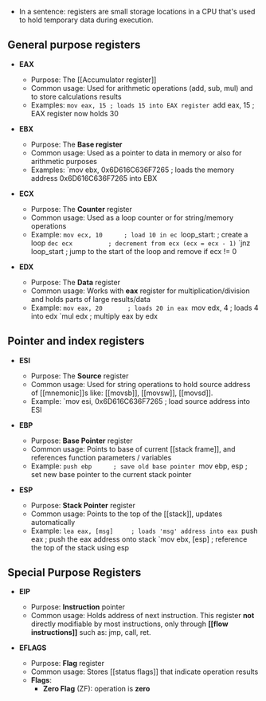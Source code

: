 
- In a sentence: registers are small storage locations in a CPU that's used to hold temporary data during execution.

## General purpose registers

- **EAX**
	- Purpose: The [[Accumulator register]]
	- Common usage: Used for arithmetic operations (add, sub, mul) and to store calculations results
	- Examples:
	`mov eax, 15 ; loads 15 into EAX register
	`add eax, 15 ; EAX register now holds 30


- **EBX**
	- Purpose: The **Base register**
	- Common usage: Used as a pointer to data in memory or also for arithmetic purposes
	- Examples:
	`mov ebx, 0x6D616C636F7265 ; loads the memory address 0x6D616C636F7265 into EBX 


- **ECX**
	- Purpose: The **Counter** register
	- Common usage: Used as a loop counter or for string/memory operations
	- Example:
	`mov ecx, 10      ; load 10 in ec
	`loop_start:      ; create a loop
	`dec ecx          ; decrement from ecx (ecx = ecx - 1)`
	`jnz loop_start   ; jump to the start of the loop and remove if ecx != 0


- **EDX**
	- Purpose: The **Data** register
	- Common usage: Works with **eax** register for multiplication/division and holds parts of large results/data
	- Example:
	`mov eax, 20       ; loads 20 in eax
	`mov edx, 4        ; loads 4 into edx
	`mul edx           ; multiply eax by edx



## Pointer and index registers
- **ESI**
	- Purpose: The **Source** register
	- Common usage: Used for string operations to hold source address of [[mnemonic]]s like: [[movsb]], [[movsw]], [[movsd]].
	- Example:
	`mov esi, 0x6D616C636F7265 ; load source address into ESI


- **EBP**
	- Purpose: **Base Pointer** register
	- Common usage: Points to base of current [[stack frame]], and references function parameters / variables
	- Example:
	`push ebp      ; save old base pointer
	`mov ebp, esp  ; set new base pointer to the current stack pointer


- **ESP**
	- Purpose: **Stack Pointer** register
	- Common usage: Points to the top of the [[stack]], updates automatically
	- Example:
	`lea eax, [msg]     ; loads 'msg' address into eax
	`push eax           ; push the eax address onto stack
	`mov ebx, [esp]     ; reference the top of the stack using esp



## Special Purpose Registers

- **EIP**
	- Purpose: **Instruction** pointer
	- Common usage: Holds address of next instruction. This register **not** directly modifiable by most instructions, only through **[[flow instructions]]** such as: jmp, call, ret.


- **EFLAGS**
	- Purpose: **Flag** register
	- Common usage: Stores [[status flags]] that indicate operation results
	- **Flags**:
		- **Zero Flag** (ZF): operation is **zero**